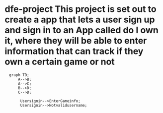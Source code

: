 # dfe-project This project is set out to create a app that lets a user sign up and sign in to an App called do I own it, where they will be able to enter information that can track if they own a certain game or not 

```mermaid
  graph TD;
      A-->B;
      A-->C;
      B-->D;
      C-->D;
      
       Usersignin-->EnterGameinfo;
       Usersignin-->Notvalidusername; 
```
